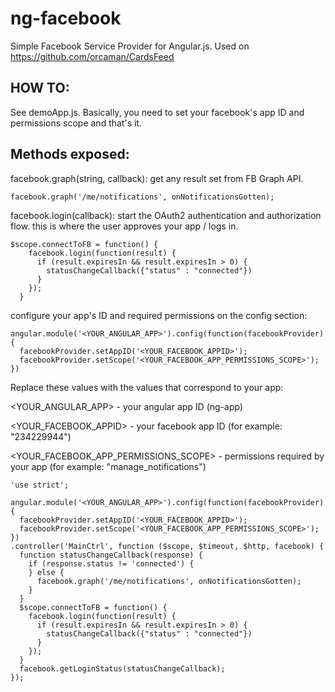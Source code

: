 # ng-facebook

Simple Facebook Service Provider for Angular.js. Used on https://github.com/orcaman/CardsFeed

## HOW TO:

See demoApp.js. Basically, you need to set your facebook's app ID and permissions scope and that's it. 

## Methods exposed:

facebook.graph(string, callback): get any result set from FB Graph API. 
```
facebook.graph('/me/notifications', onNotificationsGotten);
```

facebook.login(callback): start the OAuth2 authentication and authorization flow. this is where the user approves your app / logs in.
```
$scope.connectToFB = function() {
    facebook.login(function(result) {
      if (result.expiresIn && result.expiresIn > 0) {
        statusChangeCallback({"status" : "connected"})
      }
    });
  }
```

configure your app's ID and required permissions on the config section:
```
angular.module('<YOUR_ANGULAR_APP>').config(function(facebookProvider){
  facebookProvider.setAppID('<YOUR_FACEBOOK_APPID>');
  facebookProvider.setScope('<YOUR_FACEBOOK_APP_PERMISSIONS_SCOPE>');
})
```

Replace these values with the values that correspond to your app:

<YOUR_ANGULAR_APP>    - your angular app ID (ng-app)

<YOUR_FACEBOOK_APPID> - your facebook app ID (for example: "234229944")

<YOUR_FACEBOOK_APP_PERMISSIONS_SCOPE> - permissions required by your app (for example: "manage_notifications")


```
'use strict';

angular.module('<YOUR_ANGULAR_APP>').config(function(facebookProvider){
  facebookProvider.setAppID('<YOUR_FACEBOOK_APPID>');
  facebookProvider.setScope('<YOUR_FACEBOOK_APP_PERMISSIONS_SCOPE>');
})
.controller('MainCtrl', function ($scope, $timeout, $http, facebook) {
  function statusChangeCallback(response) {
    if (response.status != 'connected') {
    } else {
      facebook.graph('/me/notifications', onNotificationsGotten);
    }
  }
  $scope.connectToFB = function() {
    facebook.login(function(result) {
      if (result.expiresIn && result.expiresIn > 0) {
        statusChangeCallback({"status" : "connected"})
      }
    });
  }
  facebook.getLoginStatus(statusChangeCallback);
});
```
